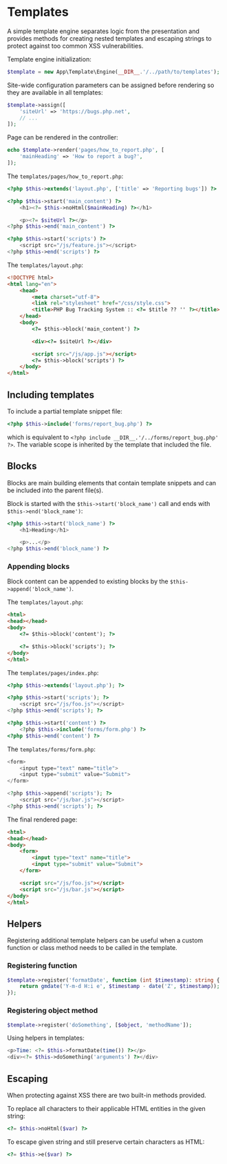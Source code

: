 # Templates

A simple template engine separates logic from the presentation and provides
methods for creating nested templates and escaping strings to protect against
too common XSS vulnerabilities.

Template engine initialization:

```php
$template = new App\Template\Engine(__DIR__.'/../path/to/templates');
```

Site-wide configuration parameters can be assigned before rendering so they are
available in all templates:

```php
$template->assign([
    'siteUrl' => 'https://bugs.php.net',
    // ...
]);
```

Page can be rendered in the controller:

```php
echo $template->render('pages/how_to_report.php', [
    'mainHeading' => 'How to report a bug?',
]);
```

The `templates/pages/how_to_report.php`:

```php
<?php $this->extends('layout.php', ['title' => 'Reporting bugs']) ?>

<?php $this->start('main_content') ?>
    <h1><?= $this->noHtml($mainHeading) ?></h1>

    <p><?= $siteUrl ?></p>
<?php $this->end('main_content') ?>

<?php $this->start('scripts') ?>
    <script src="/js/feature.js"></script>
<?php $this->end('scripts') ?>
```

The `templates/layout.php`:

```html
<!DOCTYPE html>
<html lang="en">
    <head>
        <meta charset="utf-8">
        <link rel="stylesheet" href="/css/style.css">
        <title>PHP Bug Tracking System :: <?= $title ?? '' ?></title>
    </head>
    <body>
        <?= $this->block('main_content') ?>

        <div><?= $siteUrl ?></div>

        <script src="/js/app.js"></script>
        <?= $this->block('scripts') ?>
    </body>
</html>
```

## Including templates

To include a partial template snippet file:

```php
<?php $this->include('forms/report_bug.php') ?>
```

which is equivalent to `<?php include __DIR__.'/../forms/report_bug.php' ?>`.
The variable scope is inherited by the template that included the file.

## Blocks

Blocks are main building elements that contain template snippets and can be
included into the parent file(s).

Block is started with the `$this->start('block_name')` call and ends with
`$this->end('block_name')`:

```php
<?php $this->start('block_name') ?>
    <h1>Heading</h1>

    <p>...</p>
<?php $this->end('block_name') ?>
```

### Appending blocks

Block content can be appended to existing blocks by the
`$this->append('block_name')`.

The `templates/layout.php`:

```html
<html>
<head></head>
<body>
    <?= $this->block('content'); ?>

    <?= $this->block('scripts'); ?>
</body>
</html>
```

The `templates/pages/index.php`:

```php
<?php $this->extends('layout.php'); ?>

<?php $this->start('scripts'); ?>
    <script src="/js/foo.js"></script>
<?php $this->end('scripts'); ?>

<?php $this->start('content') ?>
    <?php $this->include('forms/form.php') ?>
<?php $this->end('content') ?>
```

The `templates/forms/form.php`:

```php
<form>
    <input type="text" name="title">
    <input type="submit" value="Submit">
</form>

<?php $this->append('scripts'); ?>
    <script src="/js/bar.js"></script>
<?php $this->end('scripts'); ?>
```

The final rendered page:

```html
<html>
<head></head>
<body>
    <form>
        <input type="text" name="title">
        <input type="submit" value="Submit">
    </form>

    <script src="/js/foo.js"></script>
    <script src="/js/bar.js"></script>
</body>
</html>
```

## Helpers

Registering additional template helpers can be useful when a custom function or
class method needs to be called in the template.

### Registering function

```php
$template->register('formatDate', function (int $timestamp): string {
    return gmdate('Y-m-d H:i e', $timestamp - date('Z', $timestamp));
});
```

### Registering object method

```php
$template->register('doSomething', [$object, 'methodName']);
```

Using helpers in templates:

```php
<p>Time: <?= $this->formatDate(time()) ?></p>
<div><?= $this->doSomething('arguments') ?></div>
```

## Escaping

When protecting against XSS there are two built-in methods provided.

To replace all characters to their applicable HTML entities in the given string:

```php
<?= $this->noHtml($var) ?>
```

To escape given string and still preserve certain characters as HTML:

```php
<?= $this->e($var) ?>
```
